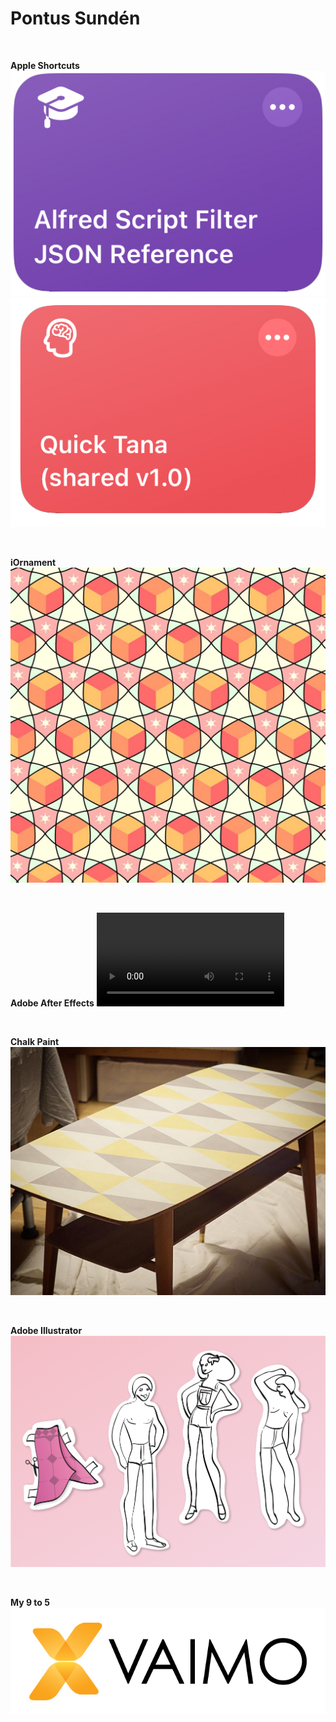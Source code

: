 # Pontus Sundén

<br>

**Apple Shortcuts**
![Alfred Script Filter JSON Reference](media/alfred-script-filter-json-reference.png ':size=33%')
![Quick Tana](media/quick-tana.png ':size=33%')

<br>

**iOrnament**
[![Wizard Cubes tesselation](media/wizard-cubes.jpg)
](https://science-to-touch.com/en/iOrnament.html)

<br>

**Adobe After Effects**
![Animated marketing content](media/fhv-stress.mp4 ':include :type=video controls loop muted width=100% height=56%')

<br>

**Chalk Paint**
[![Coffee table fix-up](media/coffee-table.jpg)](/assets/coffee-table-process.jpg)

<br>

**Adobe Illustrator**
![Band flyer illustrations](media/greta-flyer.png)

<br>


**My 9 to 5**
[![Vaimo](media/dayjob.jpg)
](https://www.vaimo.com/expertise/data-management/product-information-management-pim/)

<br>